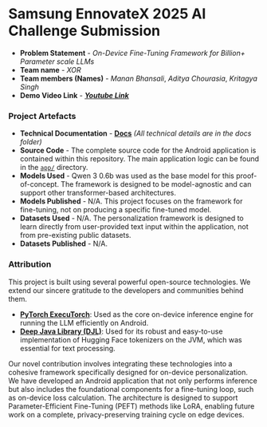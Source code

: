 # Samsung EnnovateX 2025 AI Challenge Submission

- **Problem Statement** - *On-Device Fine-Tuning Framework for Billion+ Parameter scale LLMs*
- **Team name** - *XOR*
- **Team members (Names)** - *Manan Bhansali*, *Aditya Chourasia*, *Kritagya Singh*
- **Demo Video Link** - *[**Youtube Link**](https://youtu.be/DX-BswADDhk?si=yd1s4n1JXtZ026Jk)*


### Project Artefacts

- **Technical Documentation** - [**Docs**](docs/README.md) *(All technical details are in the docs folder)*
- **Source Code** - The complete source code for the Android application is contained within this repository. The main application logic can be found in the [`app/`](./app) directory.
- **Models Used** - Qwen 3 0.6b was used as the base model for this proof-of-concept. The framework is designed to be model-agnostic and can support other transformer-based architectures.
- **Models Published** - N/A. This project focuses on the framework for fine-tuning, not on producing a specific fine-tuned model.
- **Datasets Used** - N/A. The personalization framework is designed to learn directly from user-provided text input within the application, not from pre-existing public datasets.
- **Datasets Published** - N/A.

### Attribution

This project is built using several powerful open-source technologies. We extend our sincere gratitude to the developers and communities behind them.

- **[PyTorch ExecuTorch](https://pytorch.org/executorch/)**: Used as the core on-device inference engine for running the LLM efficiently on Android.
- **[Deep Java Library (DJL)](https://djl.ai/)**: Used for its robust and easy-to-use implementation of Hugging Face tokenizers on the JVM, which was essential for text processing.

Our novel contribution involves integrating these technologies into a cohesive framework specifically designed for on-device personalization. We have developed an Android application that not only performs inference but also includes the foundational components for a fine-tuning loop, such as on-device loss calculation. The architecture is designed to support Parameter-Efficient Fine-Tuning (PEFT) methods like LoRA, enabling future work on a complete, privacy-preserving training cycle on edge devices.

